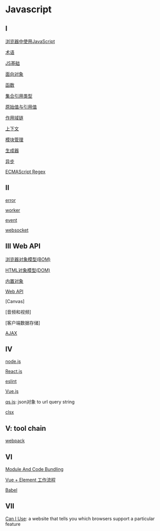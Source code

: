 # Javascript

## I

[浏览器中使用JavaScript](JavaScript_Using.md)

[术语](JavaScript_Terms.md)

[JS基础](JavaScript_Foundation.md)

[面向对象](JavaScript_Object_Oriented.md)

[函数](JavaScript_Function.md)

[集合引用类型](javascript_集合引用类型.md)

[原始值与引用值](javascript_variable_copy_and_reference.md)

[作用域链](JavaScript_Scope_Chain.md)

[上下文](JavaScript_Context.md)

[模块管理](JavaScript_Module.md)

[生成器](JavaScript_Iteration.md)

[异步](JavaScript_Async.md)

[ECMAScript Regex](ECMAScript_Regex.md)

## II

[error](JavaScript_Error.md)

[worker](JavaScript_Worker.md)

[event](JavaScript_Event.md)

[websocket](JavaScript_WebSocket.md)

## III Web API

[浏览器对象模型(BOM)](javascript_BOM.md)

[HTML对象模型(DOM)](../sorted/javascript/javascript_DOM.md)

[内置对象](JavaScript_Built_In_Object.md)

[Web API](../sorted/javascript/JavaScript_Server_API.md)

[Canvas]

[音频和视频]

[客户端数据存储]

[AJAX](/sorted/javascript/JavaScript_AJAX.md)

## IV

[node.js](NodeJs.md)

[React.js](React.md)

[eslint](Eslint.md)

[Vue.js](Vue.md)

[qs.js](/sorted/javascript/NodeJs_Qs.md): json对象 to url query string

[clsx](Node_Clsx.md)

## V: tool chain

[webpack](/sorted/javascript/Webpack.md)

## VI

[Module And Code Bundling](JavaScript_Module_And_Code_Bundling.md)

[Vue + Element 工作流程](/sorted/javascript/Vue_Element_UI_Workflow.md)

[Babel](/sorted/javascript/Babel.md)

## VII

[Can I Use](https://caniuse.com/): a website that tells you which browsers support a particular feature
